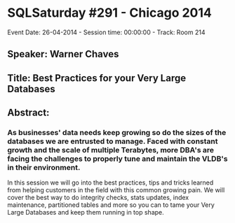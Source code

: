 # SQLSaturday #291 - Chicago 2014
Event Date: 26-04-2014 - Session time: 00:00:00 - Track: Room 214
## Speaker: Warner Chaves
## Title: Best Practices for your Very Large Databases
## Abstract:
### As businesses' data needs keep growing so do the sizes of the databases we are entrusted to manage. Faced with constant growth and the scale of multiple Terabytes, more DBA's are facing the challenges to properly tune and maintain the VLDB's in their environment. 

In this session we will go into the best practices, tips and tricks learned from helping customers in the field with this common growing pain. We will cover the best way to do integrity checks, stats updates, index maintenance, partitioned tables and more so you can to tame your Very Large Databases and keep them running in top shape.
